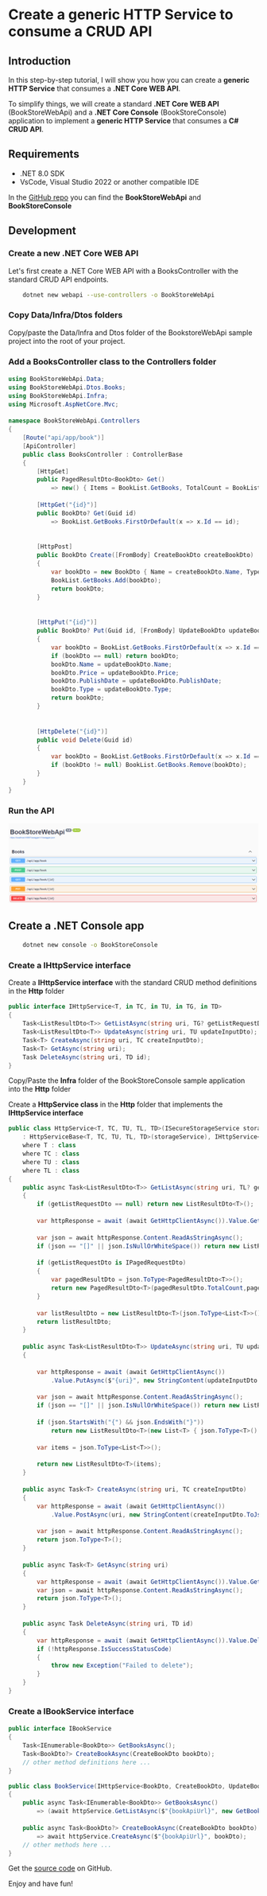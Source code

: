 # Create a generic HTTP Service to consume a CRUD API

## Introduction

In this step-by-step tutorial, I will show you how you can create a **generic HTTP Service** that consumes a **.NET Core WEB API**.

To simplify things, we will create a standard **.NET Core WEB API** (BookStoreWebApi) and a **.NET Core Console** (BookStoreConsole) application to implement a **generic HTTP Service** that consumes a **C# CRUD API**.

## Requirements

- .NET 8.0 SDK
- VsCode, Visual Studio 2022 or another compatible IDE

In the [GitHub repo](https://github.com/bartvanhoey/AbpOpenIddictRepo) you can find the **BookStoreWebApi** and **BookStoreConsole**

## Development

### Create a new .NET Core WEB API

Let's first create a .NET Core WEB API with a BooksController with the standard CRUD API endpoints.

```bash
    dotnet new webapi --use-controllers -o BookStoreWebApi
```

### Copy Data/Infra/Dtos folders

Copy/paste the Data/Infra and Dtos folder of the BookstoreWebApi sample project into the root of your project.

### Add a BooksController class to the Controllers folder

```csharp
using BookStoreWebApi.Data;
using BookStoreWebApi.Dtos.Books;
using BookStoreWebApi.Infra;
using Microsoft.AspNetCore.Mvc;

namespace BookStoreWebApi.Controllers
{
    [Route("api/app/book")]
    [ApiController]
    public class BooksController : ControllerBase
    {
        [HttpGet]
        public PagedResultDto<BookDto> Get()
            => new() { Items = BookList.GetBooks, TotalCount = BookList.GetBooks.Count };

        [HttpGet("{id}")]
        public BookDto? Get(Guid id)
            => BookList.GetBooks.FirstOrDefault(x => x.Id == id);


        [HttpPost]
        public BookDto Create([FromBody] CreateBookDto createBookDto)
        {
            var bookDto = new BookDto { Name = createBookDto.Name, Type = createBookDto.Type, Price = createBookDto.Price, PublishDate = createBookDto.PublishDate, Id = createBookDto.Id};
            BookList.GetBooks.Add(bookDto);
            return bookDto;
        }


        [HttpPut("{id}")]
        public BookDto? Put(Guid id, [FromBody] UpdateBookDto updateBookDto)
        {
            var bookDto = BookList.GetBooks.FirstOrDefault(x => x.Id == id);
            if (bookDto == null) return bookDto;
            bookDto.Name = updateBookDto.Name;
            bookDto.Price = updateBookDto.Price;
            bookDto.PublishDate = updateBookDto.PublishDate;
            bookDto.Type = updateBookDto.Type;
            return bookDto;
        }


        [HttpDelete("{id}")]
        public void Delete(Guid id)
        {
            var bookDto = BookList.GetBooks.FirstOrDefault(x => x.Id == id);
            if (bookDto != null) BookList.GetBooks.Remove(bookDto);
        }
    }
}

```

### Run the API

![Swagger Api Endpoints BooksController](../images/swagger_bookscontroller.png)

## Create a .NET Console app

```bash
    dotnet new console -o BookStoreConsole
```

### Create a IHttpService interface

Create a **IHttpService interface** with the standard CRUD method definitions in the **Http** folder

```csharp
public interface IHttpService<T, in TC, in TU, in TG, in TD>
{
    Task<ListResultDto<T>> GetListAsync(string uri, TG? getListRequestDto = default);
    Task<ListResultDto<T>> UpdateAsync(string uri, TU updateInputDto);
    Task<T> CreateAsync(string uri, TC createInputDto);
    Task<T> GetAsync(string uri);
    Task DeleteAsync(string uri, TD id);
}
```

Copy/Paste the **Infra** folder of the BookStoreConsole sample application into the **Http** folder

Create a **HttpService class** in the **Http** folder that implements the **IHttpService interface**

```csharp
public class HttpService<T, TC, TU, TL, TD>(ISecureStorageService storageService)
    : HttpServiceBase<T, TC, TU, TL, TD>(storageService), IHttpService<T, TC, TU, TL, TD>
    where T : class
    where TC : class
    where TU : class
    where TL : class
{
    public async Task<ListResultDto<T>> GetListAsync(string uri, TL? getListRequestDto = default)
    {
        if (getListRequestDto == null) return new ListResultDto<T>();

        var httpResponse = await (await GetHttpClientAsync()).Value.GetAsync(ComposeUri(uri, getListRequestDto));

        var json = await httpResponse.Content.ReadAsStringAsync();
        if (json == "[]" || json.IsNullOrWhiteSpace()) return new ListResultDto<T>();

        if (getListRequestDto is IPagedRequestDto)
        {
            var pagedResultDto = json.ToType<PagedResultDto<T>>();
            return new PagedResultDto<T>(pagedResultDto.TotalCount,pagedResultDto.Items);
        }

        var listResultDto = new ListResultDto<T>(json.ToType<List<T>>());
        return listResultDto;
    }

    public async Task<ListResultDto<T>> UpdateAsync(string uri, TU updateInputDto)
    {

        var httpResponse = await (await GetHttpClientAsync())
            .Value.PutAsync($"{uri}", new StringContent(updateInputDto.ToJson(), Encoding.UTF8, "application/json"));

        var json = await httpResponse.Content.ReadAsStringAsync();
        if (json == "[]" || json.IsNullOrWhiteSpace()) return new ListResultDto<T>();

        if (json.StartsWith("{") && json.EndsWith("}"))
            return new ListResultDto<T>(new List<T> { json.ToType<T>() });

        var items = json.ToType<List<T>>();

        return new ListResultDto<T>(items);
    }

    public async Task<T> CreateAsync(string uri, TC createInputDto)
    {
        var httpResponse = await (await GetHttpClientAsync())
            .Value.PostAsync(uri, new StringContent(createInputDto.ToJson(), Encoding.UTF8, "application/json"));

        var json = await httpResponse.Content.ReadAsStringAsync();
        return json.ToType<T>();
    }

    public async Task<T> GetAsync(string uri)
    {
        var httpResponse = await (await GetHttpClientAsync()).Value.GetAsync(uri);
        var json = await httpResponse.Content.ReadAsStringAsync();
        return json.ToType<T>();
    }

    public async Task DeleteAsync(string uri, TD id)
    {
        var httpResponse = await (await GetHttpClientAsync()).Value.DeleteAsync($"{uri}/{id}");
        if (!httpResponse.IsSuccessStatusCode)
        {
            throw new Exception("Failed to delete");
        }
    }
}

```

### Create a IBookService interface

```csharp
public interface IBookService
{
    Task<IEnumerable<BookDto>> GetBooksAsync();
    Task<BookDto?> CreateBookAsync(CreateBookDto bookDto);
    // other method definitions here ...
}
```

```csharp
public class BookService(IHttpService<BookDto, CreateBookDto, UpdateBookDto, GetBooksPagedRequestDto, Guid> httpService, string bookApiUrl) : IBookService
{
    public async Task<IEnumerable<BookDto>> GetBooksAsync()
        => (await httpService.GetListAsync($"{bookApiUrl}", new GetBooksPagedRequestDto())).Items;

    public async Task<BookDto?> CreateBookAsync(CreateBookDto bookDto)
        => await httpService.CreateAsync($"{bookApiUrl}", bookDto);
    // other methods here ...
}
```







Get the [source code](https://github.com/bartvanhoey/AbpOpenIddictRepo) on GitHub.

Enjoy and have fun!
